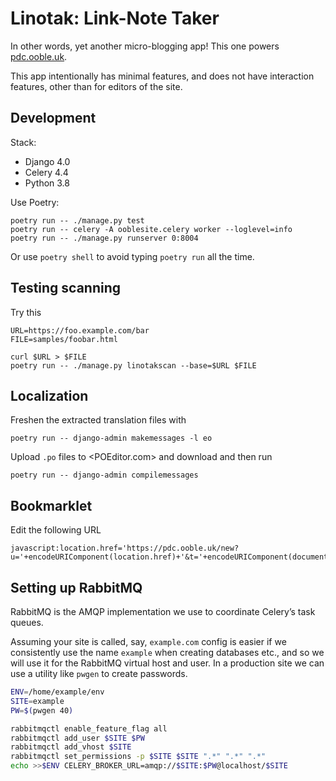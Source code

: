 # Linotak: Link-Note Taker

In other words, yet another micro-blogging app! This one powers [pdc.ooble.uk].

This app intentionally has minimal features, and does not have interaction features,
other than for editors of the site.

##  Development

Stack:

  * Django 4.0
  * Celery 4.4
  * Python 3.8

Use Poetry:

    poetry run -- ./manage.py test
    poetry run -- celery -A ooblesite.celery worker --loglevel=info
    poetry run -- ./manage.py runserver 0:8004

Or use `poetry shell` to avoid typing `poetry run` all the time.

##  Testing scanning

Try this

    URL=https://foo.example.com/bar
    FILE=samples/foobar.html

    curl $URL > $FILE
    poetry run -- ./manage.py linotakscan --base=$URL $FILE


## Localization

Freshen the extracted translation files with

    poetry run -- django-admin makemessages -l eo

Upload `.po` files to <POEditor.com> and download and then run

    poetry run -- django-admin compilemessages


## Bookmarklet

Edit the following URL

    javascript:location.href='https://pdc.ooble.uk/new?u='+encodeURIComponent(location.href)+'&t='+encodeURIComponent(document.title)


## Setting up RabbitMQ

RabbitMQ is the AMQP implementation we use to coordinate Celery’s task queues.

Assuming your site is called, say, `example.com` config is easier if we consistently
use the name `example` when creating databases etc., and so we will use it for
the RabbitMQ virtual host and user. In a production site we can use a utility like
`pwgen` to create passwords.

```sh
ENV=/home/example/env
SITE=example
PW=$(pwgen 40)

rabbitmqctl enable_feature_flag all
rabbitmqctl add_user $SITE $PW
rabbitmqctl add_vhost $SITE
rabbitmqctl set_permissions -p $SITE $SITE ".*" ".*" ".*"
echo >>$ENV CELERY_BROKER_URL=amqp://$SITE:$PW@localhost/$SITE
```

[pdc.ooble.uk]: https://pdc.ooble.uk/
[rel-syndication]: http://microformats.org/wiki/rel-syndication
[Mastodon API]: https://github.com/tootsuite/documentation/blob/master/Using-the-API/API.md
[WebMention]: https://www.w3.org/TR/webmention/
[Microformats2]: http://microformats.org/wiki/microformats2
[Translation]: https://docs.djangoproject.com/en/3.0/topics/i18n/translation/
